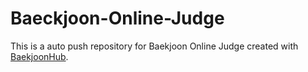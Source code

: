 # Baeckjoon-Online-Judge
This is a auto push repository for Baekjoon Online Judge created with [BaekjoonHub](https://github.com/BaekjoonHub/BaekjoonHub).
